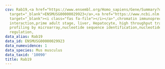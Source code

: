 ```yaml
---
csv: Rab19,<a href="https://www.ensembl.org/Homo_sapiens/Gene/Summary?db=core;g=ENSMUSG00000029923"
  target="_blank">ENSMUSG00000029923</a>,<a href="https://www.ncbi.nlm.nih.gov/pubmed/23834426"
  target="_blank"><i class="fas fa-file"></i></a>",chromatin immunoprecipitation assay,direct
  interaction,prime adult stage, liver, Hepatocyte, high throughput transcription
  profiling by microarray,nucleotide sequence identification,nucleotide sequence identification,transcriptional
  regulation,
data_alias: Rab19
data_id: ENSMUSG00000029923
data_numevidence: 1
data_species: Mus musculus
data_taxid: '10090'
title: Rab19
---
```

